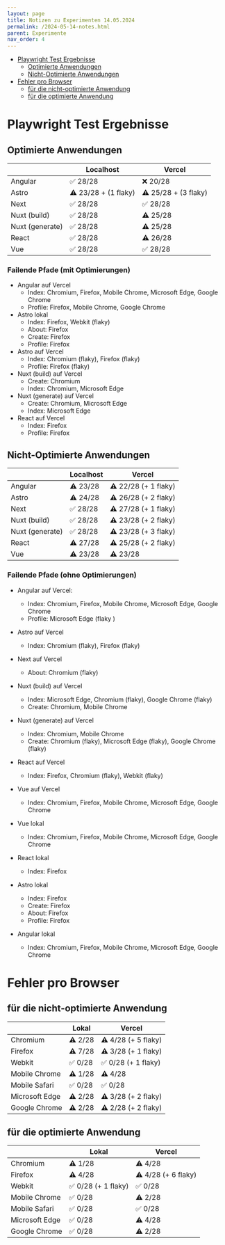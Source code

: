 ```yaml
---
layout: page
title: Notizen zu Experimenten 14.05.2024
permalink: /2024-05-14-notes.html
parent: Experimente
nav_order: 4
---
```



- [Playwright Test Ergebnisse](#playwright-test-ergebnisse)
  - [Optimierte Anwendungen](#optimierte-anwendungen)
  - [Nicht-Optimierte Anwendungen](#nicht-optimierte-anwendungen)
- [Fehler pro Browser](#fehler-pro-browser)
  - [für die nicht-optimierte Anwendung](#für-die-nicht-optimierte-anwendung)
  - [für die optimierte Anwendung](#für-die-optimierte-anwendung)


# Playwright Test Ergebnisse

## Optimierte Anwendungen

|                 | Localhost           | Vercel              |
| --------------- | ------------------- | ------------------- |
| Angular         | ✅ 28/28             | ❌ 20/28             |
| Astro           | ⚠️ 23/28 + (1 flaky) | ⚠️ 25/28 + (3 flaky) |
| Next            | ✅ 28/28             | ✅ 28/28             |
| Nuxt (build)    | ✅ 28/28             | ⚠️ 25/28             |
| Nuxt (generate) | ✅ 28/28             | ⚠️ 25/28             |
| React           | ✅ 28/28             | ⚠️ 26/28             |
| Vue             | ✅ 28/28             | ✅ 28/28             |

### Failende Pfade (mit Optimierungen)

- Angular auf Vercel
  - Index: Chromium, Firefox, Mobile Chrome, Microsoft Edge, Google Chrome
  - Profile: Firefox, Mobile Chrome, Google Chrome
- Astro lokal
  - Index: Firefox, Webkit (flaky)
  - About: Firefox
  - Create: Firefox
  - Profile: Firefox
- Astro auf Vercel
  - Index: Chromium (flaky), Firefox (flaky)
  - Profile: Firefox (flaky)
- Nuxt (build) auf Vercel
  - Create: Chromium
  - Index: Chromium, Microsoft Edge
- Nuxt (generate) auf Vercel
  - Create: Chromium, Microsoft Edge
  - Index: Microsoft Edge
- React auf Vercel
  - Index: Firefox
  - Profile: Firefox

## Nicht-Optimierte Anwendungen

|                 | Localhost | Vercel              |
| --------------- | --------- | ------------------- |
| Angular         | ⚠️ 23/28   | ⚠️ 22/28 (+ 1 flaky) |
| Astro           | ⚠️ 24/28   | ⚠️ 26/28 (+ 2 flaky) |
| Next            | ✅ 28/28   | ⚠️ 27/28 (+ 1 flaky) |
| Nuxt (build)    | ✅ 28/28   | ⚠️ 23/28 (+ 2 flaky) |
| Nuxt (generate) | ✅ 28/28   | ⚠️ 23/28 (+ 3 flaky) |
| React           | ⚠️ 27/28   | ⚠️ 25/28 (+ 2 flaky) |
| Vue             | ⚠️ 23/28   | ⚠️ 23/28             |

### Failende Pfade (ohne Optimierungen)

- Angular auf Vercel:
  - Index: Chromium, Firefox, Mobile Chrome, Microsoft Edge, Google Chrome
  - Profile: Microsoft Edge (flaky )
- Astro auf Vercel
  - Index: Chromium (flaky), Firefox (flaky)
- Next auf Vercel
  - About: Chromium (flaky)
- Nuxt (build) auf Vercel
  - Index: Microsoft Edge, Chromium (flaky), Google Chrome (flaky)
  - Create: Chromium, Mobile Chrome
- Nuxt (generate) auf Vercel
  - Index: Chromium, Mobile Chrome
  - Create: Chromium (flaky), Microsoft Edge (flaky), Google Chrome (flaky)
- React auf Vercel
  - Index: Firefox, Chromium (flaky), Webkit (flaky)
- Vue auf Vercel
  - Index: Chromium, Firefox, Mobile Chrome, Microsoft Edge, Google Chrome

- Vue lokal
  - Index: Chromium, Firefox, Mobile Chrome, Microsoft Edge, Google Chrome
- React lokal
  - Index: Firefox
- Astro lokal
  - Index: Firefox
  - Create: Firefox
  - About: Firefox
  - Profile: Firefox
- Angular lokal
  - Index: Chromium, Firefox, Mobile Chrome, Microsoft Edge, Google Chrome

# Fehler pro Browser

## für die nicht-optimierte Anwendung

|                | Lokal  | Vercel             |
| -------------- | ------ | ------------------ |
| Chromium       | ⚠️ 2/28 | ⚠️ 4/28 (+ 5 flaky) |
| Firefox        | ⚠️ 7/28 | ⚠️ 3/28 (+ 1 flaky) |
| Webkit         | ✅ 0/28 | ✅ 0/28 (+ 1 flaky) |
| Mobile Chrome  | ⚠️ 1/28 | ⚠️ 4/28             |
| Mobile Safari  | ✅ 0/28 | ✅ 0/28             |
| Microsoft Edge | ⚠️ 2/28 | ⚠️ 3/28 (+ 2 flaky) |
| Google Chrome  | ⚠️ 2/28 | ⚠️ 2/28 (+ 2 flaky) |

## für die optimierte Anwendung

|                | Lokal              | Vercel             |
| -------------- | ------------------ | ------------------ |
| Chromium       | ⚠️ 1/28             | ⚠️ 4/28             |
| Firefox        | ⚠️ 4/28             | ⚠️ 4/28 (+ 6 flaky) |
| Webkit         | ✅ 0/28 (+ 1 flaky) | ✅ 0/28             |
| Mobile Chrome  | ✅ 0/28             | ⚠️ 2/28             |
| Mobile Safari  | ✅ 0/28             | ✅ 0/28             |
| Microsoft Edge | ✅ 0/28             | ⚠️ 4/28             |
| Google Chrome  | ✅ 0/28             | ⚠️ 2/28             |